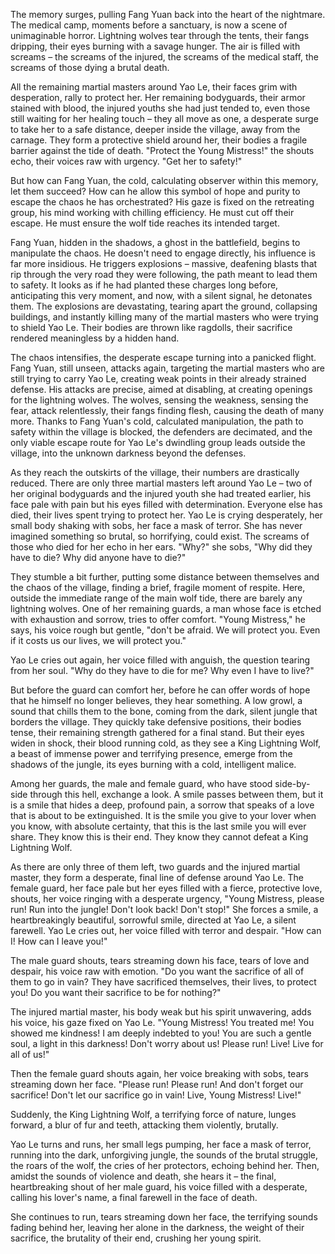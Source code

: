 The memory surges, pulling Fang Yuan back into the heart of the nightmare. The medical camp, moments before a sanctuary, is now a scene of unimaginable horror. Lightning wolves tear through the tents, their fangs dripping, their eyes burning with a savage hunger. The air is filled with screams – the screams of the injured, the screams of the medical staff, the screams of those dying a brutal death.

All the remaining martial masters around Yao Le, their faces grim with desperation, rally to protect her. Her remaining bodyguards, their armor stained with blood, the injured youths she had just tended to, even those still waiting for her healing touch – they all move as one, a desperate surge to take her to a safe distance, deeper inside the village, away from the carnage. They form a protective shield around her, their bodies a fragile barrier against the tide of death. "Protect the Young Mistress!" the shouts echo, their voices raw with urgency. "Get her to safety!"

But how can Fang Yuan, the cold, calculating observer within this memory, let them succeed? How can he allow this symbol of hope and purity to escape the chaos he has orchestrated? His gaze is fixed on the retreating group, his mind working with chilling efficiency. He must cut off their escape. He must ensure the wolf tide reaches its intended target.

Fang Yuan, hidden in the shadows, a ghost in the battlefield, begins to manipulate the chaos. He doesn't need to engage directly, his influence is far more insidious. He triggers explosions – massive, deafening blasts that rip through the very road they were following, the path meant to lead them to safety. It looks as if he had planted these charges long before, anticipating this very moment, and now, with a silent signal, he detonates them. The explosions are devastating, tearing apart the ground, collapsing buildings, and instantly killing many of the martial masters who were trying to shield Yao Le. Their bodies are thrown like ragdolls, their sacrifice rendered meaningless by a hidden hand.

The chaos intensifies, the desperate escape turning into a panicked flight. Fang Yuan, still unseen, attacks again, targeting the martial masters who are still trying to carry Yao Le, creating weak points in their already strained defense. His attacks are precise, aimed at disabling, at creating openings for the lightning wolves. The wolves, sensing the weakness, sensing the fear, attack relentlessly, their fangs finding flesh, causing the death of many more. Thanks to Fang Yuan's cold, calculated manipulation, the path to safety within the village is blocked, the defenders are decimated, and the only viable escape route for Yao Le's dwindling group leads outside the village, into the unknown darkness beyond the defenses.

As they reach the outskirts of the village, their numbers are drastically reduced. There are only three martial masters left around Yao Le – two of her original bodyguards and the injured youth she had treated earlier, his face pale with pain but his eyes filled with determination. Everyone else has died, their lives spent trying to protect her. Yao Le is crying desperately, her small body shaking with sobs, her face a mask of terror. She has never imagined something so brutal, so horrifying, could exist. The screams of those who died for her echo in her ears. "Why?" she sobs, "Why did they have to die? Why did anyone have to die?"

They stumble a bit further, putting some distance between themselves and the chaos of the village, finding a brief, fragile moment of respite. Here, outside the immediate range of the main wolf tide, there are barely any lightning wolves. One of her remaining guards, a man whose face is etched with exhaustion and sorrow, tries to offer comfort. "Young Mistress," he says, his voice rough but gentle, "don't be afraid. We will protect you. Even if it costs us our lives, we will protect you."

Yao Le cries out again, her voice filled with anguish, the question tearing from her soul. "Why do they have to die for me? Why even I have to live?"

But before the guard can comfort her, before he can offer words of hope that he himself no longer believes, they hear something. A low growl, a sound that chills them to the bone, coming from the dark, silent jungle that borders the village. They quickly take defensive positions, their bodies tense, their remaining strength gathered for a final stand. But their eyes widen in shock, their blood running cold, as they see a King Lightning Wolf, a beast of immense power and terrifying presence, emerge from the shadows of the jungle, its eyes burning with a cold, intelligent malice.

Among her guards, the male and female guard, who have stood side-by-side through this hell, exchange a look. A smile passes between them, but it is a smile that hides a deep, profound pain, a sorrow that speaks of a love that is about to be extinguished. It is the smile you give to your lover when you know, with absolute certainty, that this is the last smile you will ever share. They know this is their end. They know they cannot defeat a King Lightning Wolf.

As there are only three of them left, two guards and the injured martial master, they form a desperate, final line of defense around Yao Le. The female guard, her face pale but her eyes filled with a fierce, protective love, shouts, her voice ringing with a desperate urgency, "Young Mistress, please run! Run into the jungle! Don't look back! Don't stop!" She forces a smile, a heartbreakingly beautiful, sorrowful smile, directed at Yao Le, a silent farewell. Yao Le cries out, her voice filled with terror and despair. "How can I! How can I leave you!"

The male guard shouts, tears streaming down his face, tears of love and despair, his voice raw with emotion. "Do you want the sacrifice of all of them to go in vain? They have sacrificed themselves, their lives, to protect you! Do you want their sacrifice to be for nothing?"

The injured martial master, his body weak but his spirit unwavering, adds his voice, his gaze fixed on Yao Le. "Young Mistress! You treated me! You showed me kindness! I am deeply indebted to you! You are such a gentle soul, a light in this darkness! Don't worry about us! Please run! Live! Live for all of us!"

Then the female guard shouts again, her voice breaking with sobs, tears streaming down her face. "Please run! Please run! And don't forget our sacrifice! Don't let our sacrifice go in vain! Live, Young Mistress! Live!"

Suddenly, the King Lightning Wolf, a terrifying force of nature, lunges forward, a blur of fur and teeth, attacking them violently, brutally.

Yao Le turns and runs, her small legs pumping, her face a mask of terror, running into the dark, unforgiving jungle, the sounds of the brutal struggle, the roars of the wolf, the cries of her protectors, echoing behind her. Then, amidst the sounds of violence and death, she hears it – the final, heartbreaking shout of her male guard, his voice filled with a desperate, calling his lover's name, a final farewell in the face of death. 

She continues to run, tears streaming down her face, the terrifying sounds fading behind her, leaving her alone in the darkness, the weight of their sacrifice, the brutality of their end, crushing her young spirit.